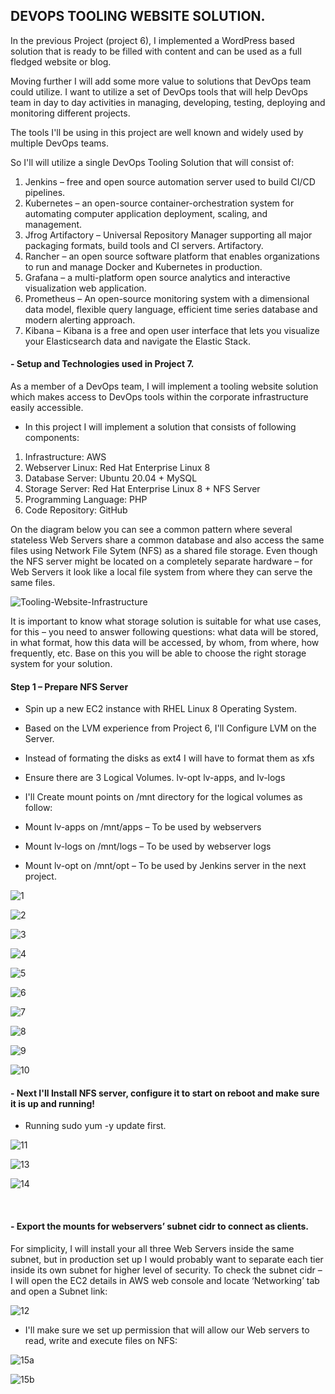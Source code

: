 ## DEVOPS TOOLING WEBSITE SOLUTION.

In the previous Project (project 6), I implemented a WordPress based solution that is ready to be filled with content and can be used as a full fledged website or blog.

Moving further I will add some more value to solutions that DevOps team could utilize. I want to utilize a set of DevOps tools that will
help DevOps team in day to day activities in managing, developing, testing, deploying and monitoring different projects.

The tools I'll be using in this project are well known and widely used by multiple DevOps teams. 

So I'll will utilize a single DevOps Tooling Solution that will consist of:

1. Jenkins – free and open source automation server used to build CI/CD pipelines.
2. Kubernetes – an open-source container-orchestration system for automating computer application deployment, scaling, and management.
3. Jfrog Artifactory – Universal Repository Manager supporting all major packaging formats, build tools and CI servers. Artifactory.
4. Rancher – an open source software platform that enables organizations to run and manage Docker and Kubernetes in production.
5. Grafana – a multi-platform open source analytics and interactive visualization web application.
6. Prometheus – An open-source monitoring system with a dimensional data model, flexible query language, efficient time series database and modern alerting approach.
7. Kibana – Kibana is a free and open user interface that lets you visualize your Elasticsearch data and navigate the Elastic Stack.


#### - Setup and Technologies used in Project 7.

As a member of a DevOps team, I will implement a tooling website solution which makes access to DevOps tools within the corporate infrastructure
easily accessible.

- In this project I will implement a solution that consists of following components:

1. Infrastructure: AWS
2. Webserver Linux: Red Hat Enterprise Linux 8
3. Database Server: Ubuntu 20.04 + MySQL
4. Storage Server: Red Hat Enterprise Linux 8 + NFS Server
5. Programming Language: PHP
6. Code Repository: GitHub

On the diagram below you can see a common pattern where several stateless Web Servers share a common database and also access the same files 
using Network File Sytem (NFS) as a shared file storage. Even though the NFS server might be located on a completely separate 
hardware – for Web Servers it look like a local file system from where they can serve the same files. 


![Tooling-Website-Infrastructure](https://user-images.githubusercontent.com/93729559/165704767-005c5856-8531-4f62-a14f-6f0be23882a5.png)

It is important to know what storage solution is suitable for what use cases, for this – you need to answer following questions: what data will be stored, in what 
format, how this data will be accessed, by whom, from where, how frequently, etc. Base on this you will be able to choose the right storage system for your solution.


#### Step 1 – Prepare NFS Server

- Spin up a new EC2 instance with RHEL Linux 8 Operating System.

- Based on the LVM experience from Project 6, I'll Configure LVM on the Server.

- Instead of formating the disks as ext4 I will have to format them as xfs

- Ensure there are 3 Logical Volumes. lv-opt lv-apps, and lv-logs

- I'll Create mount points on /mnt directory for the logical volumes as follow:
- Mount lv-apps on /mnt/apps – To be used by webservers
- Mount lv-logs on /mnt/logs – To be used by webserver logs
- Mount lv-opt on /mnt/opt – To be used by Jenkins server in the next project.


![1](https://user-images.githubusercontent.com/93729559/165929343-e171fa70-18af-49e3-83c0-7b9b59898581.png)

![2](https://user-images.githubusercontent.com/93729559/165929344-d2bd6c70-ddd6-407c-a1e0-0840ed62e2ef.png)

![3](https://user-images.githubusercontent.com/93729559/165929347-51f96254-e5c0-4411-9d15-dee82b4cd6e9.png)

![4](https://user-images.githubusercontent.com/93729559/165929350-d1e5982a-71e7-4a8f-8f0e-d2e64ec8d86d.png)

![5](https://user-images.githubusercontent.com/93729559/165929353-0fe1153f-c68d-42fc-83a8-68ae15324379.png)

![6](https://user-images.githubusercontent.com/93729559/165929355-e27b0976-fd7c-454d-b958-20c6b6961f55.png)

![7](https://user-images.githubusercontent.com/93729559/165929358-9f1f7c56-d8f5-4ea2-812e-9d7f8c7881da.png)

![8](https://user-images.githubusercontent.com/93729559/165929360-fe85dcf6-6dfe-4e22-a3f1-2fefac0ec9b1.png)

![9](https://user-images.githubusercontent.com/93729559/165929363-1a485d7a-62d6-435d-a334-930e276d18d7.png)

![10](https://user-images.githubusercontent.com/93729559/165929365-bb68cdbd-512c-4920-ab60-2b8788131e6c.png)



#### - Next I'll Install NFS server, configure it to start on reboot and make sure it is up and running!


- Running sudo yum -y update first.

![11](https://user-images.githubusercontent.com/93729559/165930939-c479a765-530b-4065-b4ec-5bc9eaf4c40f.png)

![13](https://user-images.githubusercontent.com/93729559/165932135-8aaa47cb-a9d5-4448-a3dd-7bbeb9aceff2.png)

![14](https://user-images.githubusercontent.com/93729559/165932140-ed1d79e2-8600-423b-82c3-a14e4da26001.png)



<br>

#### - Export the mounts for webservers’ subnet cidr to connect as clients. 
For simplicity, I will install your all three Web Servers inside the same subnet, but in production set up I would probably want to separate each tier inside its own subnet for higher level of security.
To check the subnet cidr – I will open the EC2 details in AWS web console and locate ‘Networking’ tab and open a Subnet link:

![12](https://user-images.githubusercontent.com/93729559/165931151-824a8941-0634-4628-b612-20d13493f34c.png)



- I'll make sure we set up permission that will allow our Web servers to read, write and execute files on NFS:

![15a](https://user-images.githubusercontent.com/93729559/165933538-18e567bb-d035-4499-bd83-6d1aff293fbe.png)

![15b](https://user-images.githubusercontent.com/93729559/165933540-fb803e8a-8627-4465-bf92-8ac3e82d110b.png)











